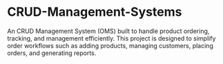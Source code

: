 # CRUD-Management-Systems
An CRUD Management System (OMS) built to handle product ordering, tracking, and management efficiently. This project is designed to simplify order workflows such as adding products, managing customers, placing orders, and generating reports.
